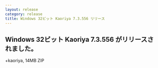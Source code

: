```yaml
---
layout: release
category: release
title: Windows 32ビット Kaoriya 7.3.556 リリース
---
```


Windows 32ビット Kaoriya 7.3.556 がリリースされました。
-------------------------------------------------------

+kaoriya, 14MB ZIP
